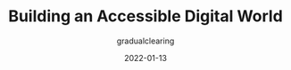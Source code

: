 ---
author: gradualclearing
date: 2022-01-13
permalink: false
publisher: ieeeorg
tags:
  - accessibility
target_url: https://ieeexplore.ieee.org/document/9681668
title: Building an Accessible Digital World
---